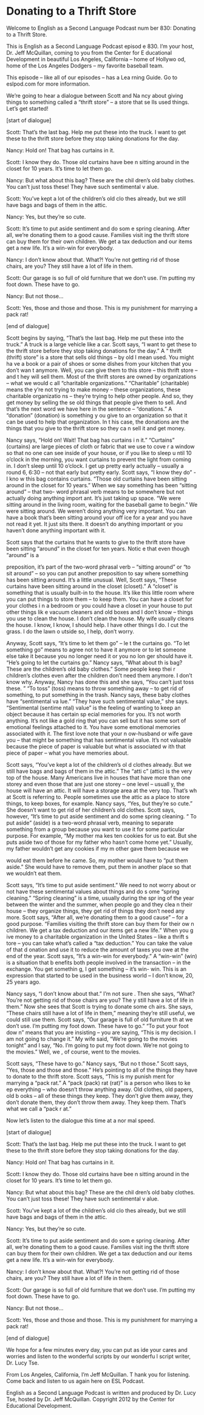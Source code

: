 # Donating to a Thrift Store

Welcome to English as a Second Language Podcast num ber 830: Donating to a Thrift Store.

This is English as a Second Language Podcast episod e 830. I’m your host, Dr. Jeff McQuillan, coming to you from the Center for E ducational Development in beautiful Los Angeles, California – home of Hollywo od, home of the Los Angeles Dodgers – my favorite baseball team.

This episode – like all of our episodes – has a Lea rning Guide. Go to eslpod.com for more information.

We’re going to hear a dialogue between Scott and Na ncy about giving things to something called a “thrift store” – a store that se lls used things. Let’s get started!

[start of dialogue]

Scott:  That’s the last bag. Help me put these into  the truck. I want to get these to the thrift store before they stop taking donations for the day.

Nancy:  Hold on! That bag has curtains in it.

Scott:  I know they do. Those old curtains have bee n sitting around in the closet for 10 years. It’s time to let them go.

Nancy:  But what about this bag? These are the chil dren’s old baby clothes. You can’t just toss these! They have such sentimental v alue.

Scott:  You’ve kept a lot of the children’s old clo thes already, but we still have bags and bags of them in the attic.

Nancy:  Yes, but they’re so cute.

Scott:  It’s time to put aside sentiment and do som e spring cleaning. After all, we’re donating them to a good cause. Families visit ing the thrift store can buy them for their own children. We get a tax deduction  and our items get a new life. It’s a win-win for everybody.

Nancy:  I don’t know about that. What?! You’re not getting rid of those chairs, are you? They still have a lot of life in them.

Scott:  Our garage is so full of old furniture that  we don’t use. I’m putting my foot down. These have to go.

Nancy:  But not those...

Scott:  Yes, those and those and those. This is my punishment for marrying a pack rat!

[end of dialogue]

Scott begins by saying, “That’s the last bag. Help me put these into the truck.” A truck is a large vehicle like a car. Scott says, “I  want to get these to the thrift store before they stop taking donations for the day.” A “ thrift (thrift) store” is a store that sells old things – by old I mean used. You might ha ve a book or a pair of shoes or some dishes from your kitchen that you don’t wan t anymore. Well, you can give them to this store – this thrift store – and t hey will sell them. Most of the thrift stores are owned by organizations – what we would c all “charitable organizations.” “Charitable” (charitable) means the y’re not trying to make money – these organizations, these charitable organizatio ns – they’re trying to help other people. And so, they get money by selling the se old things that people give them to sell. And that’s the next word we have here  in the sentence – “donations.” A “donation” (donation) is something y ou give to an organization so that it can be used to help that organization. In t his case, the donations are the things that you give to the thrift store so they ca n sell it and get money.

Nancy says, “Hold on! Wait! That bag has curtains i n it.” “Curtains” (curtains) are large pieces of cloth or fabric that we use to cove r a window so that no one can see inside of your house, or if you like to sleep u ntil 10 o’clock in the morning, you want curtains to prevent the light from coming in. I don’t sleep until 10 o’clock. I get up pretty early actually – usually a round 6, 6:30 – not that early but pretty early. Scott says, “I know they do” -  I kno w this bag contains curtains. “Those old curtains have been sitting around in the  closet for 10 years.” When we say something has been “sitting around” – that two- word phrasal verb means to be somewhere but not actually doing anything import ant. It’s just taking up space. “We were sitting around in the living room, waiting for the baseball game to begin.” We were sitting around. We weren’t doing  anything very important. You can have a book that’s been sitting around your off ice for a year and you have not read it yet. It just sits there. It doesn’t do anything important or you haven’t done anything important with it.

Scott says that the curtains that he wants to give to the thrift store have been sitting “around” in the closet for ten years. Notic e that even though “around” is a

preposition, it’s part of the two-word phrasal verb  – “sitting around” or “to sit around” – so you can put another preposition to say  where something has been sitting around. It’s a little unusual. Well, Scott says, “These curtains have been sitting around in the closet (closet).” A “closet” is something that is usually built-in to the house. It’s like this little room where you can put things to store them – to keep them. You can have a closet for your clothes i n a bedroom or you could have a closet in your house to put other things lik e vacuum cleaners and old boxes and I don’t know – things you use to clean the house. I don’t clean the house. My wife usually cleans the house. I know, I know, I should help. I have other things I do. I cut the grass. I do the lawn o utside so, I help, don’t worry.

Anyway, Scott says, “It’s time to let them go” – le t the curtains go. “To let something go” means to agree not to have it anymore  or to let someone else take it because you no longer need it or you no lon ger should have it. “He’s going to let the curtains go.” Nancy says, “What about th is bag? These are the children’s old baby clothes.” Some people keep thei r children’s clothes even after the children don’t need them anymore. I don’t know why. Anyway, Nancy has done this and she says, “You can’t just toss these. ” “To toss” (toss) means to throw something away – to get rid of something, to put something in the trash. Nancy says, these baby clothes have “sentimental va lue.” “They have such sentimental value,” she says. “Sentimental (sentime ntal) value” is the feeling of wanting to keep an object because it has certain sp ecial memories for you. It’s not worth anything. It’s not like a gold ring that you can sell but it has some sort of emotional feelings attached to it. You have some  emotional memories associated with it. The first love note that your n ow-husband or wife gave you – that might be something that has sentimental value.  It’s not valuable because the piece of paper is valuable but what is associated w ith that piece of paper – what you have memories about.

Scott says, “You’ve kept a lot of the children’s ol d clothes already. But we still have bags and bags of them in the attic.” The “atti c” (attic) is the very top of the house. Many Americans live in houses that have more  than one storey and even those that are just one storey – one level – usuall y, the house will have an attic. It will have a storage area at the very top. That’s wh at Scott is referring to. People sometimes use the attic as a place to store things,  to keep boxes, for example. Nancy says, “Yes, but they’re so cute.” She doesn’t  want to get rid of her children’s old clothes. Scott says, however, “It’s time to put aside sentiment and do some spring cleaning. “ To put aside” (aside) is  a two-word phrasal verb, meaning to separate something from a group because you want to use it for some particular purpose. For example, “My mother ma kes ten cookies for us to eat. But she puts aside two of those for my father who hasn’t come home yet.” Usually, my father wouldn’t get any cookies if my m other gave them because we

would eat them before he came. So, my mother would have to “put them aside.” She would have to remove them, put them in another place so that we wouldn’t eat them.

Scott says, “It’s time to put aside sentiment.” We need to not worry about or not have these sentimental values about things and do s ome “spring cleaning.” “Spring cleaning” is a time, usually during the spr ing of the year between the winter and the summer, when people go and they clea n their house – they organize things, they get rid of things they don’t need any more. Scott says, “After all, we’re donating them to a good cause” – for a good purpose. “Families visiting the thrift store can buy them for their ow n children. We get a tax deduction and our items get a new life.” When you g ive money to a charitable organization in the United States – like a thrift s tore – you can take what’s called a “tax deduction.” You can take the value of that d onation and use it to reduce the amount of taxes you owe at the end of the year.  Scott says, “It’s a win-win for everybody.” A “win-win” (win) is a situation that b enefits both people involved in the transaction – in the exchange. You get somethin g, I get something – it’s win- win. This is an expression that started to be used in the business world – I don’t know, 20, 25 years ago.

Nancy says, “I don’t know about that.” I’m not sure . Then she says, “What? You’re not getting rid of those chairs are you? The y still have a lot of life in them.” Now she sees that Scott is trying to donate some ch airs. She says, “These chairs still have a lot of life in them,” meaning they’re still useful, we could still use them. Scott says, “Our garage is full of old furniture th at we don’t use. I’m putting my foot down. These have to go.” “To put your foot dow n” means that you are insisting – you are saying, “This is my decision. I  am not going to change it.” My wife said, “We’re going to the movies tonight” and I say, “No. I’m going to put my foot down. We’re not going to the movies.” Well, we , of course, went to the movies.

Scott says, “These have to go.” Nancy says, “But no t those.” Scott says, “Yes, those and those and those.” He’s pointing to all of  the things they have to donate to the thrift store. Scott says, “This is my punish ment for marrying a “pack rat.” A “pack (pack) rat (rat)” is a person who likes to ke ep everything – who doesn’t throw anything away. Old clothes, old papers, old b ooks – all of these things they keep. They don’t give them away, they don’t donate them, they don’t throw them away. They keep them. That’s what we call a “pack r at.”

Now let’s listen to the dialogue this time at a nor mal speed.

[start of dialogue]

 Scott:  That’s the last bag. Help me put these into  the truck. I want to get these to the thrift store before they stop taking donations for the day.

Nancy:  Hold on! That bag has curtains in it.

Scott:  I know they do. Those old curtains have bee n sitting around in the closet for 10 years. It’s time to let them go.

Nancy:  But what about this bag? These are the chil dren’s old baby clothes. You can’t just toss these! They have such sentimental v alue.

Scott:  You’ve kept a lot of the children’s old clo thes already, but we still have bags and bags of them in the attic.

Nancy:  Yes, but they’re so cute.

Scott:  It’s time to put aside sentiment and do som e spring cleaning. After all, we’re donating them to a good cause. Families visit ing the thrift store can buy them for their own children. We get a tax deduction  and our items get a new life. It’s a win-win for everybody.

Nancy:  I don’t know about that. What?! You’re not getting rid of those chairs, are you? They still have a lot of life in them.

Scott:  Our garage is so full of old furniture that  we don’t use. I’m putting my foot down. These have to go.

Nancy:  But not those...

Scott:  Yes, those and those and those. This is my punishment for marrying a pack rat!

[end of dialogue]

We hope for a few minutes every day, you can put as ide your cares and worries and listen to the wonderful scripts by our wonderfu l script writer, Dr. Lucy Tse.

From Los Angeles, California, I’m Jeff McQuillan. T hank you for listening. Come back and listen to us again here on ESL Podcast.

 English as a Second Language Podcast is written and  produced by Dr. Lucy Tse, hosted by Dr. Jeff McQuillan. Copyright 2012 by the  Center for Educational Development.

